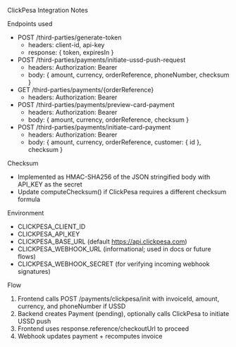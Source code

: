ClickPesa Integration Notes

Endpoints used
- POST /third-parties/generate-token
  - headers: client-id, api-key
  - response: { token, expiresIn }
- POST /third-parties/payments/initiate-ussd-push-request
  - headers: Authorization: Bearer <token>
  - body: { amount, currency, orderReference, phoneNumber, checksum }
- GET /third-parties/payments/{orderReference}
  - headers: Authorization: Bearer <token>
- POST /third-parties/payments/preview-card-payment
  - headers: Authorization: Bearer <token>
  - body: { amount, currency, orderReference, checksum }
- POST /third-parties/payments/initiate-card-payment
  - headers: Authorization: Bearer <token>
  - body: { amount, currency, orderReference, customer: { id }, checksum }

Checksum
- Implemented as HMAC-SHA256 of the JSON stringified body with API_KEY as the secret
- Update computeChecksum() if ClickPesa requires a different checksum formula

Environment
- CLICKPESA_CLIENT_ID
- CLICKPESA_API_KEY
- CLICKPESA_BASE_URL (default https://api.clickpesa.com)
- CLICKPESA_WEBHOOK_URL (informational; used in docs or future flows)
- CLICKPESA_WEBHOOK_SECRET (for verifying incoming webhook signatures)

Flow
1) Frontend calls POST /payments/clickpesa/init with invoiceId, amount, currency, and phoneNumber if USSD
2) Backend creates Payment (pending), optionally calls ClickPesa to initiate USSD push
3) Frontend uses response.reference/checkoutUrl to proceed
4) Webhook updates payment + recomputes invoice

